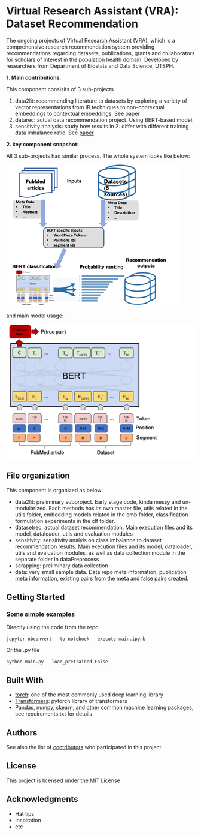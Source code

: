 # Virtual Research Assistant (VRA): Dataset Recommendation 

The ongoing projects of Virtual Research Assistant (VRA), which is a comprehensive research recommendation system providing recommendations regarding datasets, publications, grants and collaborators for scholars of interest in the population health domain.
Developed by researchers from Department of Biostats and Data Science, UTSPH.

**1. Main contributions**:


This component consisits of 3 sub-projects
1. data2lit: recommending literature to datasets by exploring a variety of vector representations from IR techniques to non-contextual embeddings to contextual embeddings. See [paper](https://www.ncbi.nlm.nih.gov/pmc/articles/PMC8378599/)
2. datarec: actual data recommendation project. Using BERT-based model.
3. sensitivity analysis: study how results in 2. differ with different training data imbalance ratio. See [paper](https://journals.flvc.org/FLAIRS/issue/view/6020)


**2. key component snapshot**:


All 3 sub-projects had similar process. The whole system looks like below:

![system](1.system.png)


and main model usage:

![model](2.bertusage.png)



## File organization 

This component is organized as below:
* data2lit: preliminary subproject. Early stage code, kinda messy and un-modularized. Each methods has its own master file, utils related in the utils folder, embedding models related in the emb folder, classification formulation experiments in the clf folder.
* datasetrec: actual dataset recommendation. Main execution files and its model, dataloader, utils and evaluation modules
* sensitivity: sensitivity analyis on class imbalance to dataset recommendation results. Main execution files and its model, dataloader, utils and evaluation modules, as well as data collection module in the separate folder in dataPreprocess
* scrapping: preliminary data collection 
* data: very small sample data. Data repo meta information, publication meta information, existing pairs from the meta and false pairs created.



## Getting Started


### Some simple examples 

Directly using the code from the repo
```
jupyter nbconvert --to notebook --execute main.ipynb
```
Or the .py file
```
python main.py --load_pretrained False
```

## Built With

* [torch](https://pytorch.org/): one of the most commonly used deep learning library  
* [Transformers](https://huggingface.co/transformers/): pytorch library of transformers 
* [Pandas](https://pandas.pydata.org/), [numpy](https://numpy.org/), [skearn](https://scikit-learn.org/stable/), and other common machine learning packages, see requirements.txt for details


## Authors

See also the list of [contributors](github.com/ashraf-yaseen/VRA) who participated in this project.

## License

This project is licensed under the MIT License 

## Acknowledgments

* Hat tips 
* Inspiration
* etc

